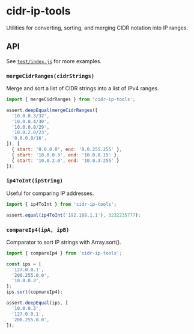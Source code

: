 # cidr-ip-tools

Utilities for converting, sorting, and merging CIDR notation into IP ranges.

## API

See [`test/index.js`](https://github.com/cahna/cidr-ip-utils/test/index.js) for more examples.

### `mergeCidrRanges(cidrStrings)`

Merge and sort a list of CIDR strings into a list of IPv4 ranges.

```javascript
import { mergeCidrRanges } from 'cidr-ip-tools';

assert.deepEqual(mergeCidrRanges([
  '10.0.0.3/32',
  '10.0.0.4/30',
  '10.0.0.8/29',
  '10.0.2.0/23',
  '0.0.0.0/16',
]), [
  { start: '0.0.0.0', end: '0.0.255.255' },
  { start: '10.0.0.3', end: '10.0.0.15' },
  { start: '10.0.2.0', end: '10.0.3.255' }
]);
```

### `ip4ToInt(ipString)`

Useful for comparing IP addresses.

```javascript
import { ip4ToInt } from 'cidr-ip-tools';

assert.equal(ip4ToInt('192.168.1.1'), 3232235777);
```

### `compareIp4(ipA, ipB)`

Comparator to sort IP strings with Array.sort().

```javascript
import { compareIp4 } from 'cidr-ip-tools';

const ips = [
  '127.0.0.1',
  '200.255.0.0',
  '10.0.0.3',
];
ips.sort(copmareIp4);

assert.deepEqual(ips, [
  '10.0.0.3',
  '127.0.0.1',
  '200.255.0.0',
]);
```

